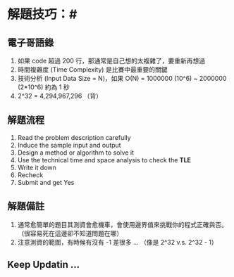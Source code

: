 # 解題技巧：#

## 電子哥語錄 ##

1. 如果 code 超過 200 行，那通常是自己想的太複雜了，要重新再想過
2. 時間複雜度 (Time Complexity) 是比賽中最重要的關鍵 
3. 技術分析 (Input Data Size = N)，如果 O(N) = 1000000 (10^6) ~ 2000000 (2\*10^6) 約為 1 秒
4. 2^32 = 4,294,967,296 （背）

## 解題流程 ##
1. Read the problem description carefully
2. Induce the sample input and output 
3. Design a method or algorithm to solve it
4. Use the technical time and space analysis to check the **TLE**
5. Write it down
6. Recheck
7. Submit and get Yes

## 解題備註 ##
1. 通常愈簡單的題目其測資會愈機車，會使用邊界值來挑戰你的程式正確與否。（很容易死在這邊卻不知道問題在哪）
2. 注意測資的範圍，有時候有沒有 -1 差很多 ... （像是 2^32 v.s. 2^32 - 1）

## Keep Updatin ... ##
